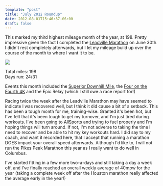 ```yaml
---
template: "post"
title: "July 2012 Roundup"
date: 2012-08-01T15:46:37-06:00
draft: false
---
```



This marked my third highest mileage month of the year, at 198. Pretty impressive given the fact I completed the [Leadville Marathon](/posts/2012-07-04-leadville-trail-marathon-race-report/) on June 30th. I didn't rest completely afterwards, but I let my mileage build up over the course of the month to where I want it to be. 

![](/media/2012/08/weeklymiles.png)

Total miles: 198  
Days run: 24/31

Events this month included the [Superior Downhill Mile](/posts/2012-07-04-the-superior-downhill-mile-race-report/), the [Four on the Fourth 4K](/posts/2012-07-04-four-on-the-fourth-4k-race-report/) and the Epic Relay (which I still owe a race report for!)

Racing twice the week after the Leadville Marathon may have seemed to indicate I was recovered well, but I think it did cause a bit of a setback. This has been a tough month for me, training-wise. Granted it's been hot, but I've felt that it's been tough to get my turnover, and I'm just tired during workouts. I've been going to AllSports and trying to fuel properly and I'm hoping things will turn around. If not, I'm not adverse to taking the time I need to recover and be able to hit my key workouts hard. I did say to my coach, and want it recorded here, that I accept that running a marathon DOES impact your overall speed afterwards. Although I'd like to, I will not run the Pikes Peak Marathon this year as I really want to do well in Columbus. 

I've started fitting in a few more two-a-days and still taking a day a week off, and I've finally reached an overall weekly average of 40mpw for the year (taking a complete week off after the Houston marathon really affected the average early in the year!)